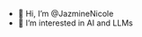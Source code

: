 - 👋 Hi, I’m @JazmineNicole
- 👀 I’m interested in AI and LLMs


<!---
JazmineNicole/JazmineNicole is a ✨ special ✨ repository because its `README.md` (this file) appears on your GitHub profile.
You can click the Preview link to take a look at your changes.
--->
